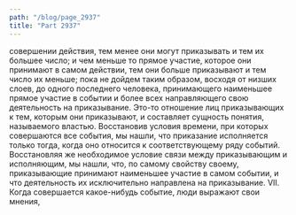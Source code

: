 ```yaml
---
path: "/blog/page_2937"
title: "Part 2937"
---
```


совершении действия, тем менее они могут приказывать и тем их большее число; и чем меньше то прямое участие, которое они принимают в самом действии, тем они больше приказывают и тем число их меньше; пока не дойдем таким образом, восходя от низших слоев, до одного последнего человека, принимающего наименьшее прямое участие в событии и более всех направляющего свою деятельность на приказывание.
Это-то отношение лиц приказывающих к тем, которым они приказывают, и составляет сущность понятия, называемого властью.
Восстановив условия времени, при которых совершаются все события, мы нашли, что приказание исполняется только тогда, когда оно относится к соответствующему ряду событий. Восстановляя же необходимое условие связи между приказывающим и исполняющим, мы нашли, что, по самому свойству своему, приказывающие принимают наименьшее участие в самом событии, и что деятельность их исключительно направлена на приказывание.
VII.
Когда совершается какое-нибудь событие, люди выражают свои мнения, 
